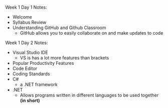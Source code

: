 Week 1 Day 1 Notes:
- Welcome
- Syllabus Review
- Understanding GitHub and Github Classroom
  - GitHub allows you to easily collaborate on and make updates to code

Week 1 Day 2 Notes:
- Visual Studio IDE
  - VS is has a lot more features than brackets
- Popular Productivity Features
- Code Editor
- Coding Standards
- C#
  - a .NET framework
- .NET
  - Allows programs written in different languages to be used together **(in short)**
